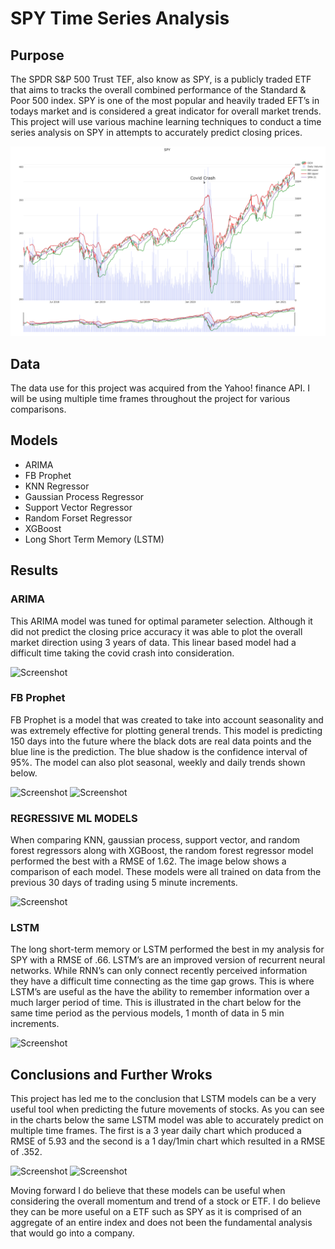 # SPY Time Series Analysis
## Purpose
The SPDR S&P 500 Trust TEF, also know as SPY,  is a publicly traded ETF that aims to tracks the overall combined performance of the Standard & Poor 500 index. SPY is one of the most popular and heavily traded EFT’s in todays market and is considered a great indicator for overall market trends.  This project will use various machine learning techniques to conduct a time series analysis on SPY in attempts to accurately predict closing prices.  

![Screenshot](SPY_2_Year_EDA.png)

## Data
The data use for this project was acquired from the Yahoo! finance API. I will be using multiple time frames throughout the project for various comparisons.  

## Models
- ARIMA
- FB Prophet
- KNN Regressor
- Gaussian Process Regressor
- Support Vector Regressor
- Random Forset Regressor
- XGBoost
- Long Short Term Memory (LSTM)

## Results
### ARIMA 
This ARIMA model was tuned for optimal parameter selection. Although it did not predict the closing price accuracy it was able to plot the overall market direction using 3 years of data. This linear based model had a difficult time taking the covid crash into consideration.    

![Screenshot](ARIMA_SPY.png)


### FB Prophet
FB Prophet is a model that was created to take into account seasonality and was extremely effective for plotting general trends.  This model is predicting 150 days into the future where the black dots are real data points and the blue line is the prediction. The blue shadow is the confidence interval of 95%.  The model can also plot seasonal, weekly and daily trends shown below. 

![Screenshot](FB_Prophet_spy.png)
![Screenshot](FBP_Trends_spy.png)

### REGRESSIVE ML MODELS
When comparing KNN, gaussian process, support vector, and random forest regressors along with XGBoost, the random forest regressor model performed the best with a RMSE of 1.62. The image below shows a comparison of each model. These models were all trained on data from the previous 30 days of trading using 5 minute increments. 

![Screenshot](ML_Regression_SPY.png)


### LSTM
The long short-term memory or LSTM performed the best in my analysis for SPY with a RMSE of .66.  LSTM’s are an improved version of recurrent neural networks. While RNN’s can only connect recently perceived information they have a difficult time connecting as the time gap grows.  This is where LSTM’s are useful as the have the ability to remember information over a much larger period of time. This is illustrated in the chart below for the same time period as the pervious models, 1 month of data in 5 min increments. 

![Screenshot](LSTM_SPY_1m_5min.png)





## Conclusions and Further Wroks

This project has led me to the conclusion that LSTM models can be a very useful tool when predicting the future movements of stocks. As you can see in the charts below the same LSTM model was able to accurately predict on multiple time frames. The first is a 3 year daily chart which produced a RMSE of 5.93 and the second is a 1 day/1min chart which resulted in a RMSE of .352. 

![Screenshot](LSTM_SPY_3y_1d.png)
![Screenshot](LAST_SPY_1d_1min.png)

Moving forward I do believe that these models can be useful when considering the overall momentum and trend of a stock or ETF. I do believe they can be more useful on a ETF such as SPY as it is comprised of an aggregate of an entire index and does not been the fundamental analysis that would go into a company. 